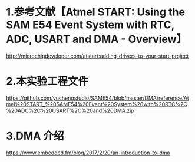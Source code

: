 # 1.参考文献【Atmel START: Using the SAM E54 Event System with RTC, ADC, USART and DMA - Overview】
http://microchipdeveloper.com/atstart:adding-drivers-to-your-start-project

# 2.本实验工程文件
https://github.com/yuchengstudio/SAME54/blob/master/DMA/reference/Atmel%20START_%20SAME54%20Event%20System%20with%20RTC%2C%20ADC%2C%20USART%2C%20and%20DMA.zip

# 3.DMA 介绍
https://www.embedded.fm/blog/2017/2/20/an-introduction-to-dma
